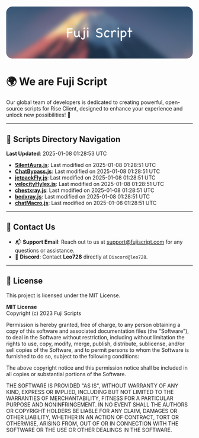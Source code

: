 ![Banner](.github/b.webp)

# 🌍 **We are Fuji Script**

Our global team of developers is dedicated to creating powerful, open-source scripts for Rise Client, designed to enhance your experience and unlock new possibilities! 🌟

---
<!-- SCRIPTS_NAVIGATION_START -->
## 📂 **Scripts Directory Navigation**

**Last Updated**: 2025-01-08 01:28:53 UTC

- **[SilentAura.js](scripts/SilentAura.js)**: Last modified on 2025-01-08 01:28:51 UTC
- **[ChatBypass.js](scripts/ChatBypass.js)**: Last modified on 2025-01-08 01:28:51 UTC
- **[jetpackFly.js](scripts/jetpackFly.js)**: Last modified on 2025-01-08 01:28:51 UTC
- **[velocityHylex.js](scripts/velocityHylex.js)**: Last modified on 2025-01-08 01:28:51 UTC
- **[chestxray.js](scripts/chestxray.js)**: Last modified on 2025-01-08 01:28:51 UTC
- **[bedxray.js](scripts/bedxray.js)**: Last modified on 2025-01-08 01:28:51 UTC
- **[chatMacro.js](scripts/chatMacro.js)**: Last modified on 2025-01-08 01:28:51 UTC

<!-- SCRIPTS_NAVIGATION_END -->

---

## 💬 **Contact Us**  
- 📬 **Support Email**: Reach out to us at [support@fujiscript.com](mailto:support@fujiscript.com) for any questions or assistance.  
- 💬 **Discord**: Contact **Leo728** directly at `Discord@leo728`.

---

## 📜 **License**

This project is licensed under the MIT License.  

**MIT License**  
Copyright (c) 2023 Fuji Scripts  

Permission is hereby granted, free of charge, to any person obtaining a copy of this software and associated documentation files (the "Software"), to deal in the Software without restriction, including without limitation the rights to use, copy, modify, merge, publish, distribute, sublicense, and/or sell copies of the Software, and to permit persons to whom the Software is furnished to do so, subject to the following conditions:  

The above copyright notice and this permission notice shall be included in all copies or substantial portions of the Software.  

THE SOFTWARE IS PROVIDED "AS IS", WITHOUT WARRANTY OF ANY KIND, EXPRESS OR IMPLIED, INCLUDING BUT NOT LIMITED TO THE WARRANTIES OF MERCHANTABILITY, FITNESS FOR A PARTICULAR PURPOSE AND NONINFRINGEMENT. IN NO EVENT SHALL THE AUTHORS OR COPYRIGHT HOLDERS BE LIABLE FOR ANY CLAIM, DAMAGES OR OTHER LIABILITY, WHETHER IN AN ACTION OF CONTRACT, TORT OR OTHERWISE, ARISING FROM, OUT OF OR IN CONNECTION WITH THE SOFTWARE OR THE USE OR OTHER DEALINGS IN THE SOFTWARE.  
